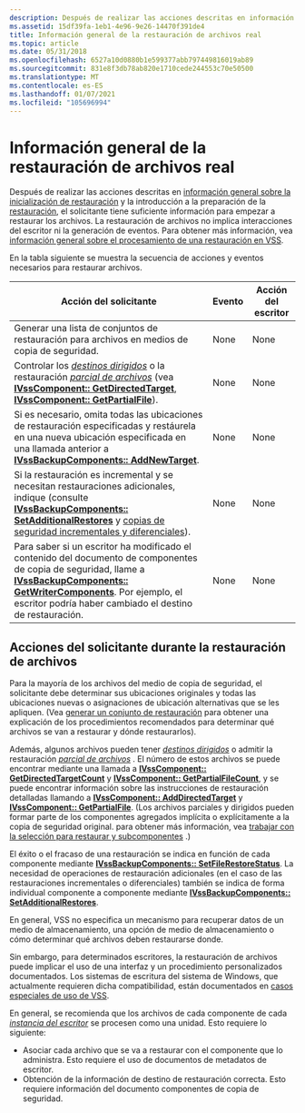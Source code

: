 ```yaml
---
description: Después de realizar las acciones descritas en información general sobre la inicialización de restauración y la introducción a la preparación de la restauración, el solicitante tiene suficiente información para empezar a restaurar los archivos.
ms.assetid: 15df39fa-1eb1-4e96-9e26-14470f391de4
title: Información general de la restauración de archivos real
ms.topic: article
ms.date: 05/31/2018
ms.openlocfilehash: 6527a10d0880b1e599377abb797449816019ab89
ms.sourcegitcommit: 831e8f3db78ab820e1710cede244553c70e50500
ms.translationtype: MT
ms.contentlocale: es-ES
ms.lasthandoff: 01/07/2021
ms.locfileid: "105696994"
---
```

# <a name="overview-of-actual-file-restoration"></a>Información general de la restauración de archivos real

Después de realizar las acciones descritas en [información general sobre la inicialización de restauración](overview-of-restore-initialization.md) y la introducción a la preparación de la [restauración](overview-of-preparing-for-restore.md), el solicitante tiene suficiente información para empezar a restaurar los archivos. La restauración de archivos no implica interacciones del escritor ni la generación de eventos. Para obtener más información, vea [información general sobre el procesamiento de una restauración en VSS](overview-of-processing-a-restore-under-vss.md).

En la tabla siguiente se muestra la secuencia de acciones y eventos necesarios para restaurar archivos.



| Acción del solicitante                                                                                                                                                                                                                                                                                                          | Evento | Acción del escritor |
|---------------------------------------------------------------------------------------------------------------------------------------------------------------------------------------------------------------------------------------------------------------------------------------------------------------------------|-------|---------------|
| Generar una lista de conjuntos de restauración para archivos en medios de copia de seguridad.                                                                                                                                                                                                                                                                 | None  | None          |
| Controlar los [*destinos dirigidos*](vssgloss-d.md) o la restauración [*parcial de archivos*](vssgloss-p.md) (vea [**IVssComponent:: GetDirectedTarget**](/windows/desktop/api/VsWriter/nf-vswriter-ivsscomponent-getdirectedtarget), [**IVssComponent:: GetPartialFile**](/windows/desktop/api/VsWriter/nf-vswriter-ivsscomponent-getpartialfile)). | None  | None          |
| Si es necesario, omita todas las ubicaciones de restauración especificadas y restáurela en una nueva ubicación especificada en una llamada anterior a [**IVssBackupComponents:: AddNewTarget**](/windows/desktop/api/VsBackup/nf-vsbackup-ivssbackupcomponents-addnewtarget).                                                                                                                       | None  | None          |
| Si la restauración es incremental y se necesitan restauraciones adicionales, indique (consulte [**IVssBackupComponents:: SetAdditionalRestores**](/windows/desktop/api/VsBackup/nf-vsbackup-ivssbackupcomponents-setadditionalrestores) y [copias de seguridad incrementales y diferenciales](incremental-and-differential-backups.md)).                                                     | None  | None          |
| Para saber si un escritor ha modificado el contenido del documento de componentes de copia de seguridad, llame a [**IVssBackupComponents:: GetWriterComponents**](/windows/desktop/api/VsBackup/nf-vsbackup-ivssbackupcomponents-getwritercomponents). Por ejemplo, el escritor podría haber cambiado el destino de restauración.                                                                 | None  | None          |



 

## <a name="requester-actions-during-restoring-files"></a>Acciones del solicitante durante la restauración de archivos

Para la mayoría de los archivos del medio de copia de seguridad, el solicitante debe determinar sus ubicaciones originales y todas las ubicaciones nuevas o asignaciones de ubicación alternativas que se les apliquen. (Vea [generar un conjunto de restauración](generating-a-restore-set.md) para obtener una explicación de los procedimientos recomendados para determinar qué archivos se van a restaurar y dónde restaurarlos).

Además, algunos archivos pueden tener [*destinos dirigidos*](vssgloss-d.md) o admitir la restauración [*parcial de archivos*](vssgloss-p.md) . El número de estos archivos se puede encontrar mediante una llamada a [**IVssComponent:: GetDirectedTargetCount**](/windows/desktop/api/VsWriter/nf-vswriter-ivsscomponent-getdirectedtargetcount) y [**IVssComponent:: GetPartialFileCount**](/windows/desktop/api/VsWriter/nf-vswriter-ivsscomponent-getpartialfilecount), y se puede encontrar información sobre las instrucciones de restauración detalladas llamando a [**IVssComponent:: AddDirectedTarget**](/windows/desktop/api/VsWriter/nf-vswriter-ivsscomponent-adddirectedtarget) y [**IVssComponent:: GetPartialFile**](/windows/desktop/api/VsWriter/nf-vswriter-ivsscomponent-getpartialfile). (Los archivos parciales y dirigidos pueden formar parte de los componentes agregados implícita o explícitamente a la copia de seguridad original. para obtener más información, vea [trabajar con la selección para restaurar y subcomponentes](working-with-selectability-for-restore-and-subcomponents.md) .)

El éxito o el fracaso de una restauración se indica en función de cada componente mediante [**IVssBackupComponents:: SetFileRestoreStatus**](/windows/desktop/api/VsBackup/nf-vsbackup-ivssbackupcomponents-setfilerestorestatus). La necesidad de operaciones de restauración adicionales (en el caso de las restauraciones incrementales o diferenciales) también se indica de forma individual componente a componente mediante [**IVssBackupComponents:: SetAdditionalRestores**](/windows/desktop/api/VsBackup/nf-vsbackup-ivssbackupcomponents-setadditionalrestores).

En general, VSS no especifica un mecanismo para recuperar datos de un medio de almacenamiento, una opción de medio de almacenamiento o cómo determinar qué archivos deben restaurarse donde.

Sin embargo, para determinados escritores, la restauración de archivos puede implicar el uso de una interfaz y un procedimiento personalizados documentados. Los sistemas de escritura del sistema de Windows, que actualmente requieren dicha compatibilidad, están documentados en [casos especiales de uso de VSS](special-vss-usage-cases.md).

En general, se recomienda que los archivos de cada componente de cada [*instancia del escritor*](vssgloss-w.md) se procesen como una unidad. Esto requiere lo siguiente:

-   Asociar cada archivo que se va a restaurar con el componente que lo administra. Esto requiere el uso de documentos de metadatos de escritor.
-   Obtención de la información de destino de restauración correcta. Esto requiere información del documento componentes de copia de seguridad.

 

 



